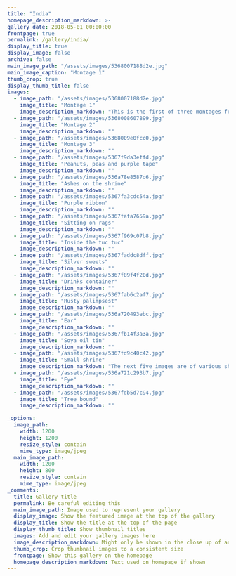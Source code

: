 ```yaml
---
title: "India"
homepage_description_markdown: >-
gallery_date: 2018-05-01 00:00:00
frontpage: true
permalink: /gallery/india/
display_title: true
display_image: false
archive: false
main_image_path: "/assets/images/5368007188d2e.jpg"
main_image_caption: "Montage 1"
thumb_crop: true
display_thumb_title: false
images:
  - image_path: "/assets/images/5368007188d2e.jpg"
    image_title: "Montage 1"
    image_description_markdown: "This is the first of three montages from India"
  - image_path: "/assets/images/5368008607899.jpg"
    image_title: "Montage 2"
    image_description_markdown: ""
  - image_path: "/assets/images/5368009e0fcc0.jpg"
    image_title: "Montage 3"
    image_description_markdown: ""
  - image_path: "/assets/images/5367f9da3effd.jpg"
    image_title: "Peanuts, peas and purple tape"
    image_description_markdown: ""
  - image_path: "/assets/images/536a78e8587d6.jpg"
    image_title: "Ashes on the shrine"
    image_description_markdown: ""
  - image_path: "/assets/images/5367fa3cdc54a.jpg"
    image_title: "Purple ribbon"
    image_description_markdown: ""
  - image_path: "/assets/images/5367fafa7659a.jpg"
    image_title: "Sitting on rags"
    image_description_markdown: ""
  - image_path: "/assets/images/5367f969c07b8.jpg"
    image_title: "Inside the tuc tuc"
    image_description_markdown: ""
  - image_path: "/assets/images/5367faddc8dff.jpg"
    image_title: "Silver sweets"
    image_description_markdown: ""
  - image_path: "/assets/images/5367f89f4f20d.jpg"
    image_title: "Drinks container"
    image_description_markdown: ""
  - image_path: "/assets/images/5367fab6c2af7.jpg"
    image_title: "Rusty palimpsest"
    image_description_markdown: ""
  - image_path: "/assets/images/536a720493ebc.jpg"
    image_title: "Ear"
    image_description_markdown: ""
  - image_path: "/assets/images/5367fb14f3a3a.jpg"
    image_title: "Soya oil tin"
    image_description_markdown: ""
  - image_path: "/assets/images/5367fd9c40c42.jpg"
    image_title: "Small shrine"
    image_description_markdown: "The next five images are of various shrines.Different materials are used in juxtaposition."
  - image_path: "/assets/images/536a721c293b7.jpg"
    image_title: "Eye"
    image_description_markdown: ""
  - image_path: "/assets/images/5367fdb5d7c94.jpg"
    image_title: "Tree bound"
    image_description_markdown: ""

_options:
  image_path:
    width: 1200
    height: 1200
    resize_style: contain
    mime_type: image/jpeg
  main_image_path:
    width: 1200
    height: 800
    resize_style: contain
    mime_type: image/jpeg
_comments:
  title: Gallery title
  permalink: Be careful editing this
  main_image_path: Image used to represent your gallery
  display_image: Show the featured image at the top of the gallery
  display_title: Show the title at the top of the page
  display_thumb_title: Show thumbnail titles
  images: Add and edit your gallery images here
  image_description_markdown: Might only be shown in the close up of an image
  thumb_crop: Crop thumbnail images to a consistent size
  frontpage: Show this gallery on the homepage
  homepage_description_markdown: Text used on homepage if shown
---
```


